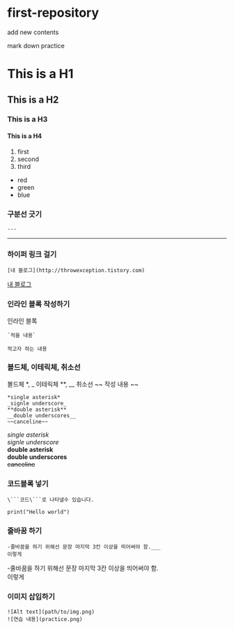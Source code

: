 # first-repository
add new contents

mark down practice

# This is a H1
## This is a H2
### This is a H3
#### This is a H4


1. first
2. second
3. third

- red
- green
- blue


### 구분선 긋기
```
---
```

---



### 하이퍼 링크 걸기

```
[내 블로그](http://throwexception.tistory.com)
```

[내 블로그](http://throwexception.tistory.com)




### 인라인 블록 작성하기

인라인 블록 

```
`적을 내용`
```

`적고자 하는 내용`




### 볼드체, 이테릭체, 취소선

볼드체 \*, \_
이테릭체 \**, \__
취소선 \~~ 작성 내용 \~~

```
*single asterisk*
_signle underscore_
**double asterisk**
__double underscores__
~~canceline~~
```

*single asterisk*   
_signle underscore_   
**double asterisk**   
__double underscores__   
~~canceline~~   


### 코드블록 넣기


`\```코드\```로 나타낼수 있습니다.`

```
print("Hello world")
```


### 줄바꿈 하기

```
-줄바꿈을 하기 위해선 문장 마지막 3칸 이상을 띄어써야 함.___
이렇게

```
-줄바꿈을 하기 위해선 문장 마지막 3칸 이상을 띄어써야 함.   
이렇게


### 이미지 삽입하기

```
![Alt text](path/to/img.png)
![연습 내용](practice.png)
```

